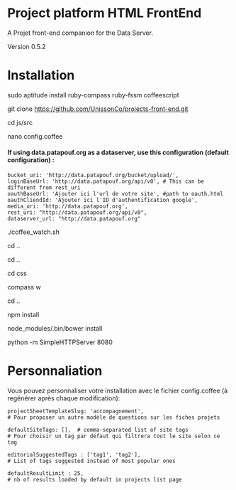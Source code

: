 Project platform HTML FrontEnd
===========

A Projet front-end companion for the Data Server. 

Version 0.5.2

Installation
=====

   sudo aptitude install ruby-compass ruby-fssm coffeescript

   git clone https://github.com/UnissonCo/projects-front-end.git
   
   cd js/src
    
   nano config.coffee

#### If using data.patapouf.org as a dataserver, use this configuration (default configuration) : 
   
    bucket_uri: 'http://data.patapouf.org/bucket/upload/',
    loginBaseUrl: 'http://data.patapouf.org/api/v0', # This can be different from rest_uri
    oauthBaseUrl: 'Ajouter ici l'url de votre site', #path to oauth.html
    oauthCliendId: 'Ajouter ici l'ID d'authentification google',
    media_uri: 'http://data.patapouf.org',
    rest_uri: "http://data.patapouf.org/api/v0",
    dataserver_url: "http://data.patapouf.org"


   ./coffee_watch.sh
   
   cd .. 
   
   cd ..
   
   cd css
   
   compass w
   
   cd ..
   
   npm install
   
   node_modules/.bin/bower install

   python -m SimpleHTTPServer 8080


Personnaliation
=====

Vous pouvez personnaliser votre installation avec le fichier config.coffee (à regénérer après chaque modification):


    projectSheetTemplateSlug: 'accompagnement',
    # Pour proposer un autre modèle de questions sur les fiches projets
    
    defaultSiteTags: [],  # comma-separated list of site tags
    # Pour choisir un tag par défaut qui filtrera tout le site selon ce tag
    
    editorialSuggestedTags : ['tag1', 'tag2'], 
    # List of tags suggested instead of most popular ones
    
    defaultResultLimit : 25, 
    # nb of results loaded by default in projects list page

